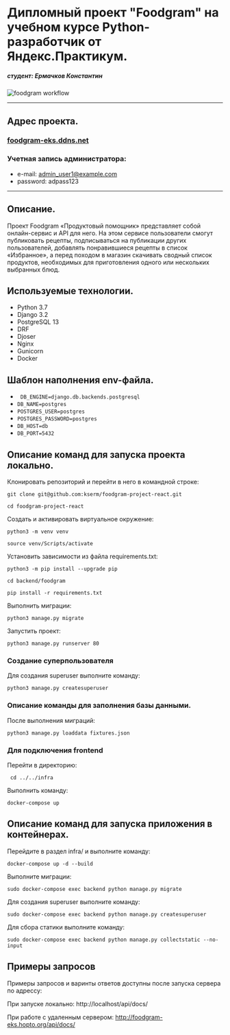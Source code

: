 # Дипломный проект "Foodgram" на учебном курсе Python-разработчик от Яндекс.Практикум.
##### студент: Ермачков Константин
![foodgram workflow](https://github.com/kserm/foodgram-project-react/actions/workflows/foodgram_workflow.yml/badge.svg)
____________________________________________
## **Адрес проекта.**
### [foodgram-eks.ddns.net](http://foodgram-eks.ddns.net/)

### Учетная запись администратора:
- e-mail: admin_user1@example.com
- password: adpass123 

____________________________________________
## **Описание.**
Проект Foodgram «Продуктовый помощник» представляет собой онлайн-сервис и API для него. На этом сервисе пользователи смогут публиковать рецепты, подписываться на публикации других пользователей, добавлять понравившиеся рецепты в список «Избранное», а перед походом в магазин скачивать сводный список продуктов, необходимых для приготовления одного или нескольких выбранных блюд.

## **Используемые технологии.**
- Python 3.7
- Django 3.2
- PostgreSQL 13
- DRF
- Djoser
- Nginx
- Gunicorn
- Docker

## **Шаблон наполнения env-файла.**
- ``` DB_ENGINE=django.db.backends.postgresql```
- ```DB_NAME=postgres```
- ```POSTGRES_USER=postgres```
- ```POSTGRES_PASSWORD=postgres```
- ```DB_HOST=db```
- ```DB_PORT=5432```

## **Описание команд для запуска проекта локально.**
Клонировать репозиторий и перейти в него в командной строке:

```
git clone git@github.com:kserm/foodgram-project-react.git
```

```
cd foodgram-project-react
```

Cоздать и активировать виртуальное окружение:

```
python3 -m venv venv
```

```
source venv/Scripts/activate
```

Установить зависимости из файла requirements.txt:

```
python3 -m pip install --upgrade pip
```

```
cd backend/foodgram
```
```
pip install -r requirements.txt
```

Выполнить миграции:

```
python3 manage.py migrate
```

Запустить проект:

```
python3 manage.py runserver 80
```

### **Создание суперпользователя**
Для создания superuser выполните команду:
```
python3 manage.py createsuperuser
```
### **Описание команды для заполнения базы данными.**
После выполнения миграций:
```
python3 manage.py loaddata fixtures.json
```

### **Для подключения frontend**
Перейти в директорию:
```
 cd ../../infra
```
Выполнить команду:
```
docker-compose up
```

## **Описание команд для запуска приложения в контейнерах.**
Перейдите в раздел infra/ и выполните команду:
```
docker-compose up -d --build
```

Выполните миграции:
```
sudo docker-compose exec backend python manage.py migrate
```

Для создания superuser выполните команду:
```
sudo docker-compose exec backend python manage.py createsuperuser
```

Для сбора статики выполните команду:
```
sudo docker-compose exec backend python manage.py collectstatic --no-input
```

## **Примеры запросов**

Примеры запросов и варинты ответов доступны после запуска сервера по адрессу:

При запуске локально:
http://localhost/api/docs/

При работе с удаленным сервером:
http://foodgram-eks.hopto.org/api/docs/
